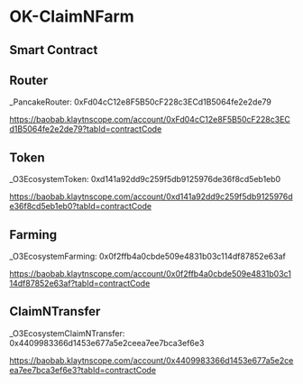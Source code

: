 # OK-ClaimNFarm

## Smart Contract

## Router

_PancakeRouter: 0xFd04cC12e8F5B50cF228c3ECd1B5064fe2e2de79

https://baobab.klaytnscope.com/account/0xFd04cC12e8F5B50cF228c3ECd1B5064fe2e2de79?tabId=contractCode

## Token

_O3EcosystemToken: 0xd141a92dd9c259f5db9125976de36f8cd5eb1eb0

https://baobab.klaytnscope.com/account/0xd141a92dd9c259f5db9125976de36f8cd5eb1eb0?tabId=contractCode

## Farming

_O3EcosystemFarming: 0x0f2ffb4a0cbde509e4831b03c114df87852e63af

https://baobab.klaytnscope.com/account/0x0f2ffb4a0cbde509e4831b03c114df87852e63af?tabId=contractCode

## ClaimNTransfer

_O3EcosystemClaimNTransfer: 0x4409983366d1453e677a5e2ceea7ee7bca3ef6e3

https://baobab.klaytnscope.com/account/0x4409983366d1453e677a5e2ceea7ee7bca3ef6e3?tabId=contractCode
